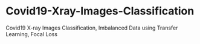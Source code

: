 # Covid19-Xray-Images-Classification
Covid19 X-ray Images Classification, Imbalanced Data using Transfer Learning, Focal Loss
